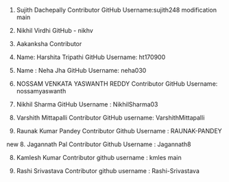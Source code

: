 
1. Sujith Dachepally Contributor
  GitHub Username:sujith248
 modification
 main

2. Nikhil Virdhi 
  GitHub - nikhv 


2. Aakanksha Contributor

3. Name: Harshita Tripathi
   GitHub Username: ht170900
   
4. Name : Neha Jha 
   GitHub Username: neha030   

4. NOSSAM VENKATA YASWANTH REDDY Contributor
   GitHub Username: nossamyaswanth

5. Nikhil Sharma
   GitHub Username : NikhilSharma03
   
6. Varshith Mittapalli Contributor
   GitHub username: VarshithMittapalli

7. Raunak Kumar Pandey Contributor
   Github Username : RAUNAK-PANDEY
   
 new
8. Jagannath Pal Contributor
   Github Username : Jagannath8

 8. Kamlesh Kumar Contributor
    github username : kmles
    main
    
 9. Rashi Srivastava Contributor
    github username : Rashi-Srivastava
